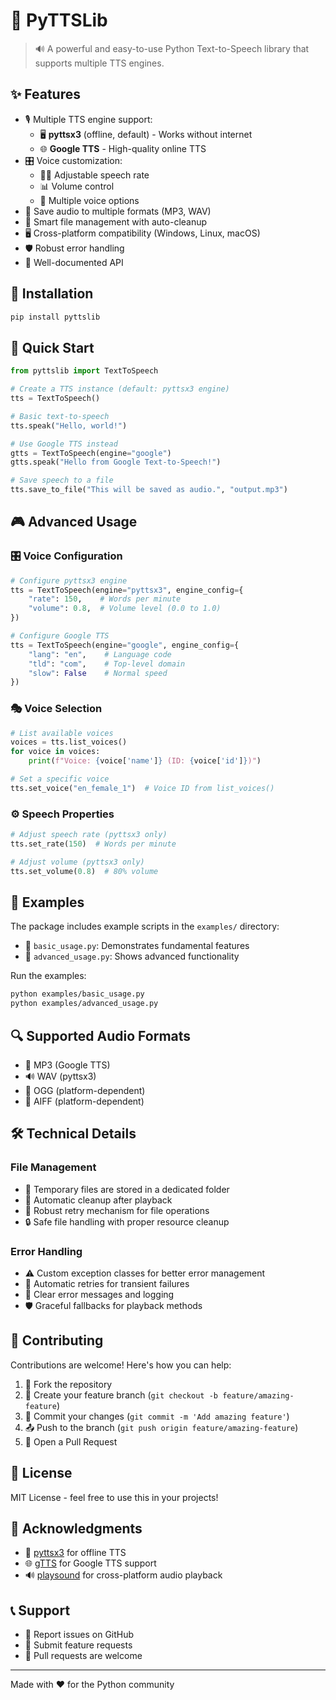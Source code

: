 # 🎯 PyTTSLib

> 🔊 A powerful and easy-to-use Python Text-to-Speech library that supports multiple TTS engines.

## ✨ Features

- 🎙️ Multiple TTS engine support:
  - 🖥️ **pyttsx3** (offline, default) - Works without internet
  - 🌐 **Google TTS** - High-quality online TTS
- 🎛️ Voice customization:
  - 🏃‍♂️ Adjustable speech rate
  - 📊 Volume control
  - 👥 Multiple voice options
- 💾 Save audio to multiple formats (MP3, WAV)
- 🔄 Smart file management with auto-cleanup
- 🖥️ Cross-platform compatibility (Windows, Linux, macOS)
- 🛡️ Robust error handling
- 📝 Well-documented API

## 🚀 Installation

```bash
pip install pyttslib
```

## 📖 Quick Start

```python
from pyttslib import TextToSpeech

# Create a TTS instance (default: pyttsx3 engine)
tts = TextToSpeech()

# Basic text-to-speech
tts.speak("Hello, world!")

# Use Google TTS instead
gtts = TextToSpeech(engine="google")
gtts.speak("Hello from Google Text-to-Speech!")

# Save speech to a file
tts.save_to_file("This will be saved as audio.", "output.mp3")
```

## 🎮 Advanced Usage

### 🎛️ Voice Configuration

```python
# Configure pyttsx3 engine
tts = TextToSpeech(engine="pyttsx3", engine_config={
    "rate": 150,    # Words per minute
    "volume": 0.8,  # Volume level (0.0 to 1.0)
})

# Configure Google TTS
tts = TextToSpeech(engine="google", engine_config={
    "lang": "en",    # Language code
    "tld": "com",    # Top-level domain
    "slow": False    # Normal speed
})
```

### 🎭 Voice Selection

```python
# List available voices
voices = tts.list_voices()
for voice in voices:
    print(f"Voice: {voice['name']} (ID: {voice['id']})")

# Set a specific voice
tts.set_voice("en_female_1")  # Voice ID from list_voices()
```

### ⚙️ Speech Properties

```python
# Adjust speech rate (pyttsx3 only)
tts.set_rate(150)  # Words per minute

# Adjust volume (pyttsx3 only)
tts.set_volume(0.8)  # 80% volume
```

## 🌟 Examples

The package includes example scripts in the `examples/` directory:

- 📝 `basic_usage.py`: Demonstrates fundamental features
- 🔧 `advanced_usage.py`: Shows advanced functionality

Run the examples:

```bash
python examples/basic_usage.py
python examples/advanced_usage.py
```

## 🔍 Supported Audio Formats

- 🎵 MP3 (Google TTS)
- 🔊 WAV (pyttsx3)
- 🎼 OGG (platform-dependent)
- 🎹 AIFF (platform-dependent)

## 🛠️ Technical Details

### File Management

- 📁 Temporary files are stored in a dedicated folder
- 🧹 Automatic cleanup after playback
- 💫 Robust retry mechanism for file operations
- 🔒 Safe file handling with proper resource cleanup

### Error Handling

- ⚠️ Custom exception classes for better error management
- 🔄 Automatic retries for transient failures
- 📢 Clear error messages and logging
- 🛡️ Graceful fallbacks for playback methods

## 🤝 Contributing

Contributions are welcome! Here's how you can help:

1. 🍴 Fork the repository
2. 🌿 Create your feature branch (`git checkout -b feature/amazing-feature`)
3. 💾 Commit your changes (`git commit -m 'Add amazing feature'`)
4. 📤 Push to the branch (`git push origin feature/amazing-feature`)
5. 🎯 Open a Pull Request

## 📄 License

MIT License - feel free to use this in your projects!

## 🙏 Acknowledgments

- 🎤 [pyttsx3](https://github.com/nateshmbhat/pyttsx3) for offline TTS
- 🌐 [gTTS](https://github.com/pndurette/gTTS) for Google TTS support
- 🔊 [playsound](https://github.com/TaylorSMarks/playsound) for cross-platform audio playback

## 📞 Support

- 📧 Report issues on GitHub
- 💭 Submit feature requests
- 🤝 Pull requests are welcome

---

Made with ❤️ for the Python community
